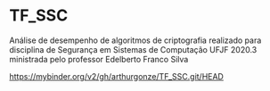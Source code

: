 # TF_SSC
Análise de desempenho de algoritmos de criptografia realizado para disciplina de Segurança em Sistemas de Computação UFJF 2020.3 ministrada pelo professor Edelberto Franco Silva

https://mybinder.org/v2/gh/arthurgonze/TF_SSC.git/HEAD
